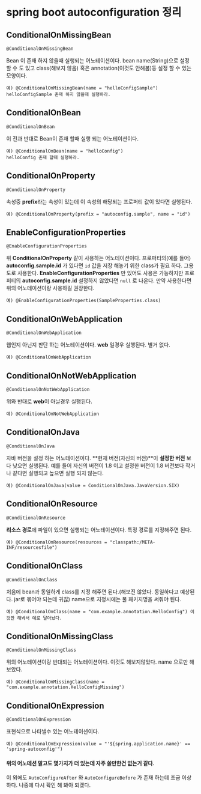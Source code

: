 # spring boot autoconfiguration 정리

## ConditionalOnMissingBean
```
@ConditionalOnMissingBean
```
 Bean 이 존재 하지 않을때 실행되는 어노테이션이다.
 bean name(String)으로 설정 할 수 도 있고 class(해보지 않음) 혹은 annotation(이것도 안해봄)등 설정 할 수 있는 모양이다.
```    
예) @ConditionalOnMissingBean(name = "helloConfigSample")
helloConfigSample 존재 하지 않을때 실행하라.
``` 
## ConditionalOnBean

```
@ConditionalOnBean
```
 이 전과 반대로 Bean이 존재 할때 실행 되는 어노테이션이다.
```
예) @ConditionalOnBean(name = "helloConfig")
helloConfig 존재 할때 실행하라.
```
    
## ConditionalOnProperty

```
@ConditionalOnProperty
```
 속성중 **prefix**라는 속성이 있는데 이 속성의 해당되는 프로퍼티 값이 있다면 실행된다.

```
예) @ConditionalOnProperty(prefix = "autoconfig.sample", name = "id")
```

## EnableConfigurationProperties

```
@EnableConfigurationProperties
```
 위 **ConditionalOnProperty** 같이 사용하는 어노테이션이다. 프로퍼티의(예를 들어) **autoconfig.sample.id** 가 있다면 `id` 값을 저장 해놓기 위한 class가 필요 하다. 그용도로 사용한다.
 **EnableConfigurationProperties** 만 있어도 사용은 가능하지만 프로퍼티의 **autoconfig.sample.id** 설정하지 않았다면 `null` 로 나온다. 만약 사용한다면 위의 어노테이션이랑 사용하길 권장한다.
```
예) @EnableConfigurationProperties(SampleProperties.class)
```
## ConditionalOnWebApplication

```
@ConditionalOnWebApplication
```
 웹인지 아닌지 판단 하는 어노테이션이다. **web** 일경우 실행된다. 별거 없다.
```
예) @ConditionalOnWebApplication
```

## ConditionalOnNotWebApplication

```
@ConditionalOnNotWebApplication
```
 위와 반대로 **web**이 아닐경우 실행된다.
```
예) @ConditionalOnNotWebApplication
```

## ConditionalOnJava

```
@ConditionalOnJava
```
 자바 버전을 설정 하는 어노테이션이다.
 **현재 버전(자신의 버전)**이 **설정한 버전** 보다 낮으면 실행된다.
 예를 들어 자신의 버전이 1.8 이고 설정한 버전이 1.8 버전보다 작거나 같다면 실행되고 높으면 실행 되지 않는다.
```
예) @ConditionalOnJava(value = ConditionalOnJava.JavaVersion.SIX)
```

## ConditionalOnResource

```
@ConditionalOnResource
```
 **리소스 경로**에 파일이 있으면 실행되는 어노테이션이다. 특정 경로를 지정해주면 된다.
```
예) @ConditionalOnResource(resources = "classpath:/META-INF/resourcesfile")
```

## ConditionalOnClass

```
@ConditionalOnClass
```
 처음에 bean과 동일하게 class를 지정 해주면 된다.(해보진 않았다. 동일하다고 예상된다. jar로 묶어야 되는데 귀찮)
 name으로 지정시에는 풀 패키지명을 써줘야 된다. 

```
예) @ConditionalOnClass(name = "com.example.annotation.HelloConfig") 이것만 해봐서 예로 달아놨다.
```

## ConditionalOnMissingClass

```
@ConditionalOnMissingClass
```
 위의 어노테이션이랑 반대되는 어노테이션이다. 이것도 해보지않았다. name 으로만 해보았다.

```
예) @ConditionalOnMissingClass(name = "com.example.annotation.HelloConfigMissing")
```

## ConditionalOnExpression

```
@ConditionalOnExpression
```
 표현식으로 나타낼수 있는 어노테이션이다.

```
예) @ConditionalOnExpression(value = "'${spring.application.name}' == 'spring-autoconfig'")
```

#### 위의 어노테션 말고도 몇가지가 더 있는데 자주 쓸만한건 없는거 같다.


이 외에도 `AutoConfigureAfter` 와 `AutoConfigureBefore` 가 존재 하는데 조금 이상하다. 
나중에 다시 확인 해 봐야 되겠다.


